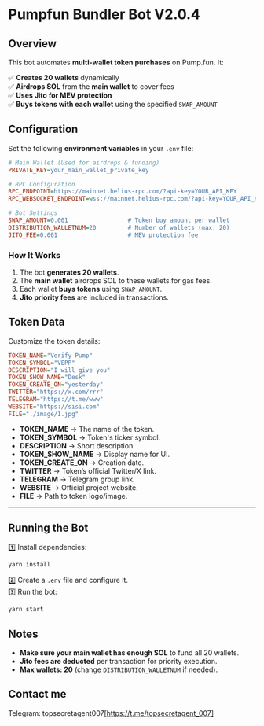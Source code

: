 # **Pumpfun Bundler Bot V2.0.4**

## **Overview**  
This bot automates **multi-wallet token purchases** on Pump.fun. It:

✅ **Creates 20 wallets** dynamically  
✅ **Airdrops SOL** from the **main wallet** to cover fees  
✅ **Uses Jito for MEV protection**  
✅ **Buys tokens with each wallet** using the specified `SWAP_AMOUNT`  

## **Configuration**  
Set the following **environment variables** in your `.env` file:

```ini
# Main Wallet (Used for airdrops & funding)
PRIVATE_KEY=your_main_wallet_private_key

# RPC Configuration
RPC_ENDPOINT=https://mainnet.helius-rpc.com/?api-key=YOUR_API_KEY
RPC_WEBSOCKET_ENDPOINT=wss://mainnet.helius-rpc.com/?api-key=YOUR_API_KEY

# Bot Settings
SWAP_AMOUNT=0.001                 # Token buy amount per wallet
DISTRIBUTION_WALLETNUM=20         # Number of wallets (max: 20)
JITO_FEE=0.001                    # MEV protection fee
```

### **How It Works**  
1. The bot **generates 20 wallets**.  
2. The **main wallet** airdrops SOL to these wallets for gas fees.  
3. Each wallet **buys tokens** using `SWAP_AMOUNT`.  
4. **Jito priority fees** are included in transactions.  

## **Token Data**  
Customize the token details:  

```ini
TOKEN_NAME="Verify Pump"
TOKEN_SYMBOL="VEPP"
DESCRIPTION="I will give you"
TOKEN_SHOW_NAME="Desk"
TOKEN_CREATE_ON="yesterday"
TWITTER="https://x.com/rrr"
TELEGRAM="https://t.me/www"
WEBSITE="https://sisi.com"
FILE="./image/1.jpg"
```

- **TOKEN_NAME** → The name of the token.  
- **TOKEN_SYMBOL** → Token's ticker symbol.  
- **DESCRIPTION** → Short description.  
- **TOKEN_SHOW_NAME** → Display name for UI.  
- **TOKEN_CREATE_ON** → Creation date.  
- **TWITTER** → Token’s official Twitter/X link.  
- **TELEGRAM** → Telegram group link.  
- **WEBSITE** → Official project website.  
- **FILE** → Path to token logo/image.  

---

## **Running the Bot**  
1️⃣ Install dependencies:  
   ```bash
   yarn install
   ```
2️⃣ Create a `.env` file and configure it.  
3️⃣ Run the bot:  
   ```bash
   yarn start
   ```

## **Notes**  
- **Make sure your main wallet has enough SOL** to fund all 20 wallets.  
- **Jito fees are deducted** per transaction for priority execution.  
- **Max wallets: 20** (change `DISTRIBUTION_WALLETNUM` if needed).

## **Contact me**
Telegram: topsecretagent007[https://t.me/topsecretagent_007]
